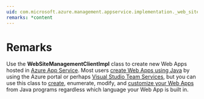 ```yaml
---
uid: com.microsoft.azure.management.appservice.implementation._web_site_management_client_impl
remarks: *content
---
```


# Remarks

Use the **WebSiteManagementClientImpl** class to create new Web Apps hosted in [Azure App Service](https://review.docs.microsoft.com/azure/app-service-web/?branch=pr-en-us-2535). Most users [create Web Apps using Java](https://review.docs.microsoft.com/azure/app-service-web/develop/java/?branch=pr-en-us-2535) by using the Azure portal or perhaps [Visual Studio Team Services](http://java.visualstudio.com/Docs/gettingstarted/deploywebapp), but you can use this class to [create](http:review.docs.microsoft.com/java/api/com.microsoft.azure.management.appservice.implementation._web_apps_inner?branch=flowdemo#com_microsoft_azure_management_appservice_implementation__web_apps_inner_beginCreateOrUpdate_String_String_SiteInner_), enumerate, modify, and [customize your Web Apps](https://review.docs.microsoft.com/azure/app-service-web/custom-dns-web-site-buydomains-web-app.md?toc=%2fazure%2fapp-service-web%2fdevelop%2fjava%2ftoc.json) from Java programs regardless which language your Web App is built in. 
